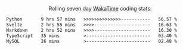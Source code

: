 <p align="center">Rolling seven day <a href="https://wakatime.com/@syrkis"/>WakaTime</a> coding stats:</p>
<!--START_SECTION:waka-->

```txt
Python       9 hrs 57 mins   >>>>>>>>>>>>>>-----------   56.57 %
Svelte       2 hrs 55 mins   >>>>---------------------   16.63 %
Markdown     2 hrs 52 mins   >>>>---------------------   16.30 %
TypeScript   35 mins         >------------------------   03.40 %
MySQL        26 mins         >------------------------   02.48 %
```

<!--END_SECTION:waka-->
